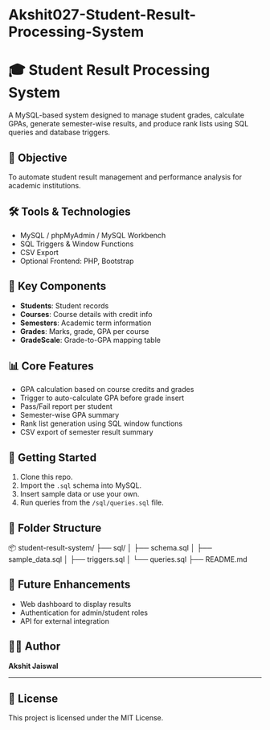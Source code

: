 # Akshit027-Student-Result-Processing-System

# 🎓 Student Result Processing System

A MySQL-based system designed to manage student grades, calculate GPAs, generate semester-wise results, and produce rank lists using SQL queries and database triggers.

## 🧩 Objective

To automate student result management and performance analysis for academic institutions.

## 🛠️ Tools & Technologies

- MySQL / phpMyAdmin / MySQL Workbench
- SQL Triggers & Window Functions
- CSV Export
- Optional Frontend: PHP, Bootstrap

## 📐 Key Components

- **Students**: Student records
- **Courses**: Course details with credit info
- **Semesters**: Academic term information
- **Grades**: Marks, grade, GPA per course
- **GradeScale**: Grade-to-GPA mapping table

## 📊 Core Features

- GPA calculation based on course credits and grades
- Trigger to auto-calculate GPA before grade insert
- Pass/Fail report per student
- Semester-wise GPA summary
- Rank list generation using SQL window functions
- CSV export of semester result summary

## 🚀 Getting Started

1. Clone this repo.
2. Import the `.sql` schema into MySQL.
3. Insert sample data or use your own.
4. Run queries from the `/sql/queries.sql` file.

## 📁 Folder Structure

📦 student-result-system/
├── sql/
│ ├── schema.sql
│ ├── sample_data.sql
│ ├── triggers.sql
│ └── queries.sql
├── README.md


## 📌 Future Enhancements

- Web dashboard to display results
- Authentication for admin/student roles
- API for external integration

## 👨‍💻 Author

**Akshit Jaiswal**    

---

## 📄 License

This project is licensed under the MIT License.

